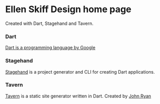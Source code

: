 # Ellen Skiff Design home page

Created with Dart, Stagehand and Tavern.

### Dart 

[Dart is a programming language by Google](dart.dev)

### Stagehand

[Stagehand](pub.dev/stagehand) is a project generator and CLI for creating Dart applications.

### Tavern

[Tavern](pub.dev/tavern) is a static site generator written in Dart. Created by [John Ryan](johnryan.io)